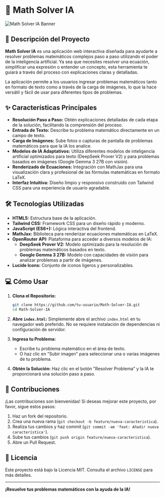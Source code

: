 # 🧠 Math Solver IA

![Math Solver IA Banner](https://via.placeholder.com/1200x400/4A90E2/FFFFFF?text=Math+Solver+IA)

## 🚀 Descripción del Proyecto

**Math Solver IA** es una aplicación web interactiva diseñada para ayudarte a resolver problemas matemáticos complejos paso a paso utilizando el poder de la inteligencia artificial. Ya sea que necesites resolver una ecuación, simplificar una expresión o entender un concepto, esta herramienta te guiará a través del proceso con explicaciones claras y detalladas.

La aplicación permite a los usuarios ingresar problemas matemáticos tanto en formato de texto como a través de la carga de imágenes, lo que la hace versátil y fácil de usar para diferentes tipos de problemas.

## ✨ Características Principales

*   **Resolución Paso a Paso:** Obtén explicaciones detalladas de cada etapa de la solución, facilitando la comprensión del proceso.
*   **Entrada de Texto:** Describe tu problema matemático directamente en un campo de texto.
*   **Carga de Imágenes:** Sube fotos o capturas de pantalla de problemas matemáticos para que la IA los analice.
*   **Modelos de IA Adaptativos:** Utiliza diferentes modelos de inteligencia artificial optimizados para texto (DeepSeek Prover V2) y para problemas basados en imágenes (Google Gemma 3 27B con visión).
*   **Renderizado de Ecuaciones:** Integración con MathJax para una visualización clara y profesional de las fórmulas matemáticas en formato LaTeX.
*   **Interfaz Intuitiva:** Diseño limpio y responsivo construido con Tailwind CSS para una experiencia de usuario agradable.

## 🛠️ Tecnologías Utilizadas

*   **HTML5:** Estructura base de la aplicación.
*   **Tailwind CSS:** Framework CSS para un diseño rápido y moderno.
*   **JavaScript (ES6+):** Lógica interactiva del frontend.
*   **MathJax:** Biblioteca para renderizar ecuaciones matemáticas en LaTeX.
*   **OpenRouter API:** Plataforma para acceder a diversos modelos de IA:
    *   **DeepSeek Prover V2:** Modelo optimizado para la resolución de problemas matemáticos basados en texto.
    *   **Google Gemma 3 27B:** Modelo con capacidades de visión para analizar problemas a partir de imágenes.
*   **Lucide Icons:** Conjunto de iconos ligeros y personalizables.

## 💻 Cómo Usar

1.  **Clona el Repositorio:**
    ```bash
    git clone https://github.com/tu-usuario/Math-Solver-IA.git
    cd Math-Solver-IA
    ```
2.  **Abre `index.html`:**
    Simplemente abre el archivo `index.html` en tu navegador web preferido. No se requiere instalación de dependencias ni configuración de servidor.

3.  **Ingresa tu Problema:**
    *   Escribe tu problema matemático en el área de texto.
    *   O haz clic en "Subir imagen" para seleccionar una o varias imágenes de tu problema.

4.  **Obtén la Solución:**
    Haz clic en el botón "Resolver Problema" y la IA te proporcionará una solución paso a paso.

## 🤝 Contribuciones

¡Las contribuciones son bienvenidas! Si deseas mejorar este proyecto, por favor, sigue estos pasos:

1.  Haz un fork del repositorio.
2.  Crea una nueva rama (`git checkout -b feature/nueva-caracteristica`).
3.  Realiza tus cambios y haz commit (`git commit -am 'feat: Añadir nueva característica'`).
4.  Sube tus cambios (`git push origin feature/nueva-caracteristica`).
5.  Abre un Pull Request.

## 📄 Licencia

Este proyecto está bajo la Licencia MIT. Consulta el archivo `LICENSE` para más detalles.

---

**¡Resuelve tus problemas matemáticos con la ayuda de la IA!**
